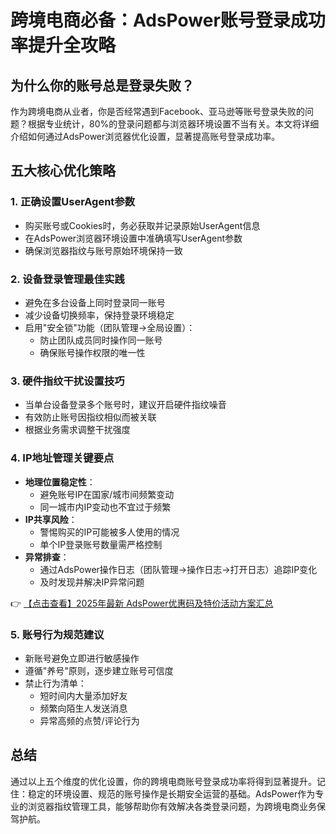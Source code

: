 # 跨境电商必备：AdsPower账号登录成功率提升全攻略

## 为什么你的账号总是登录失败？

作为跨境电商从业者，你是否经常遇到Facebook、亚马逊等账号登录失败的问题？根据专业统计，80%的登录问题都与浏览器环境设置不当有关。本文将详细介绍如何通过AdsPower浏览器优化设置，显著提高账号登录成功率。

## 五大核心优化策略

### 1. 正确设置UserAgent参数
- 购买账号或Cookies时，务必获取并记录原始UserAgent信息
- 在AdsPower浏览器环境设置中准确填写UserAgent参数
- 确保浏览器指纹与账号原始环境保持一致

### 2. 设备登录管理最佳实践
- 避免在多台设备上同时登录同一账号
- 减少设备切换频率，保持登录环境稳定
- 启用"安全锁"功能（团队管理→全局设置）：
  - 防止团队成员同时操作同一账号
  - 确保账号操作权限的唯一性

### 3. 硬件指纹干扰设置技巧
- 当单台设备登录多个账号时，建议开启硬件指纹噪音
- 有效防止账号因指纹相似而被关联
- 根据业务需求调整干扰强度

### 4. IP地址管理关键要点
- **地理位置稳定性**：
  - 避免账号IP在国家/城市间频繁变动
  - 同一城市内IP变动也不宜过于频繁
- **IP共享风险**：
  - 警惕购买的IP可能被多人使用的情况
  - 单个IP登录账号数量需严格控制
- **异常排查**：
  - 通过AdsPower操作日志（团队管理→操作日志→打开日志）追踪IP变化
  - 及时发现并解决IP异常问题

👉 [【点击查看】2025年最新 AdsPower优惠码及特价活动方案汇总](https://bit.ly/adspower_free)

### 5. 账号行为规范建议
- 新账号避免立即进行敏感操作
- 遵循"养号"原则，逐步建立账号可信度
- 禁止行为清单：
  - 短时间内大量添加好友
  - 频繁向陌生人发送消息
  - 异常高频的点赞/评论行为

## 总结

通过以上五个维度的优化设置，你的跨境电商账号登录成功率将得到显著提升。记住：稳定的环境设置、规范的账号操作是长期安全运营的基础。AdsPower作为专业的浏览器指纹管理工具，能够帮助你有效解决各类登录问题，为跨境电商业务保驾护航。